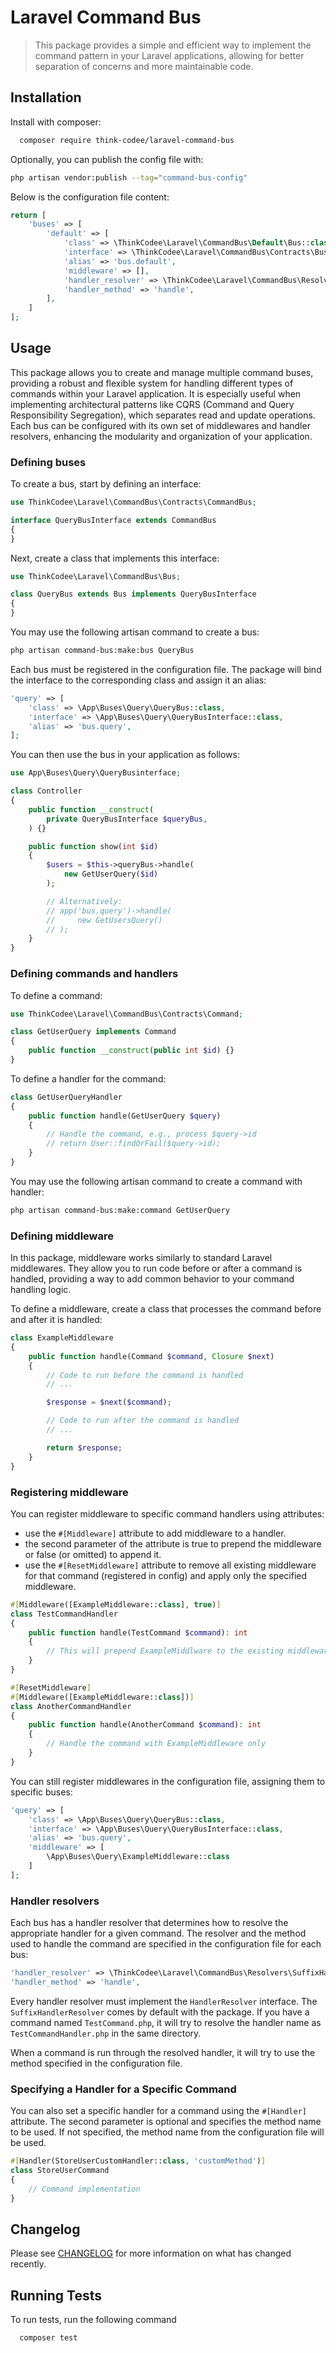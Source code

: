 
# Laravel Command Bus

> This package provides a simple and efficient way to implement the command pattern in your Laravel applications, allowing for better separation of concerns and more maintainable code.

## Installation

Install with composer:

```bash
  composer require think-codee/laravel-command-bus
```

Optionally, you can publish the config file with:

```bash
php artisan vendor:publish --tag="command-bus-config"
```

Below is the configuration file content:

```php
return [
    'buses' => [
        'default' => [
            'class' => \ThinkCodee\Laravel\CommandBus\Default\Bus::class,
            'interface' => \ThinkCodee\Laravel\CommandBus\Contracts\Bus::class,
            'alias' => 'bus.default',
            'middleware' => [],
            'handler_resolver' => \ThinkCodee\Laravel\CommandBus\Resolvers\SuffixHandlerResolver::class,
            'handler_method' => 'handle',
        ],
    ]
];
```
## Usage

This package allows you to create and manage multiple command buses, providing a robust and flexible system for handling different types of commands within your Laravel application. It is especially useful when implementing architectural patterns like CQRS (Command and Query Responsibility Segregation), which separates read and update operations. Each bus can be configured with its own set of middlewares and handler resolvers, enhancing the modularity and organization of your application.

### Defining buses

To create a bus, start by defining an interface:

```php
use ThinkCodee\Laravel\CommandBus\Contracts\CommandBus;

interface QueryBusInterface extends CommandBus
{
}
```

Next, create a class that implements this interface:

```php
use ThinkCodee\Laravel\CommandBus\Bus;

class QueryBus extends Bus implements QueryBusInterface
{
}
```

You may use the following artisan command to create a bus:

```bash
php artisan command-bus:make:bus QueryBus
```

Each bus must be registered in the configuration file. The package will bind the interface to the corresponding class and assign it an alias:

```php
'query' => [
    'class' => \App\Buses\Query\QueryBus::class,
    'interface' => \App\Buses\Query\QueryBusInterface::class,
    'alias' => 'bus.query',
];
```

You can then use the bus in your application as follows:

```php
use App\Buses\Query\QueryBusinterface; 

class Controller
{
    public function __construct(
        private QueryBusInterface $queryBus,
    ) {}

    public function show(int $id)
    {
        $users = $this->queryBus->handle(
            new GetUserQuery($id)
        );

        // Alternatively:
        // app('bus.query')->handle(
        //     new GetUsersQuery()  
        // );
    }
}
```

### Defining commands and handlers

To define a command:

```php
use ThinkCodee\Laravel\CommandBus\Contracts\Command;

class GetUserQuery implements Command
{
    public function __construct(public int $id) {}
}
```

To define a handler for the command:

```php
class GetUserQueryHandler
{
    public function handle(GetUserQuery $query)
    {
        // Handle the command, e.g., process $query->id
        // return User::findOrFail($query->id);
    }
}
```

You may use the following artisan command to create a command with handler:

```bash
php artisan command-bus:make:command GetUserQuery
```

### Defining middleware

In this package, middleware works similarly to standard Laravel middlewares. They allow you to run code before or after a command is handled, providing a way to add common behavior to your command handling logic.

To define a middleware, create a class that processes the command before and after it is handled:

```php
class ExampleMiddleware
{
    public function handle(Command $command, Closure $next)
    {
        // Code to run before the command is handled
        // ...

        $response = $next($command);

        // Code to run after the command is handled
        // ...

        return $response;
    }
}
```

### Registering middleware

You can register middleware to specific command handlers using attributes:

* use the `#[Middleware]` attribute to add middleware to a handler.
* the second parameter of the attribute is true to prepend the middleware or false (or omitted) to append it.
* use the `#[ResetMiddleware]` attribute to remove all existing middleware for that command (registered in config) and apply only the specified middleware.

```php
#[Middleware([ExampleMiddleware::class], true)]
class TestCommandHandler
{
    public function handle(TestCommand $command): int
    {
        // This will prepend ExampleMiddlware to the existing middleware
    }
}
```

```php
#[ResetMiddleware]
#[Middleware([ExampleMiddleware::class])]
class AnotherCommandHandler
{
    public function handle(AnotherCommand $command): int
    {
        // Handle the command with ExampleMiddleware only
    }
}
```

You can still register middlewares in the configuration file, assigning them to specific buses:

```php
'query' => [
    'class' => \App\Buses\Query\QueryBus::class,
    'interface' => \App\Buses\Query\QueryBusInterface::class,
    'alias' => 'bus.query',
    'middleware' => [
        \App\Buses\Query\ExampleMiddleware::class
    ]
];
```

### Handler resolvers

Each bus has a handler resolver that determines how to resolve the appropriate handler for a given command. The resolver and the method used to handle the command are specified in the configuration file for each bus:

```php
'handler_resolver' => \ThinkCodee\Laravel\CommandBus\Resolvers\SuffixHandlerResolver::class,
'handler_method' => 'handle',
```

Every handler resolver must implement the `HandlerResolver` interface. The `SuffixHandlerResolver` comes by default with the package. If you have a command named `TestCommand.php`, it will try to resolve the handler name as `TestCommandHandler.php` in the same directory.

When a command is run through the resolved handler, it will try to use the method specified in the configuration file.

### Specifying a Handler for a Specific Command

You can also set a specific handler for a command using the `#[Handler]` attribute. The second parameter is optional and specifies the method name to be used. If not specified, the method name from the configuration file will be used.

```php
#[Handler(StoreUserCustomHandler::class, 'customMethod')]
class StoreUserCommand
{
    // Command implementation
}
```
## Changelog

Please see [CHANGELOG](CHANGELOG.md) for more information on what has changed recently.

## Running Tests

To run tests, run the following command

```bash
  composer test
```

